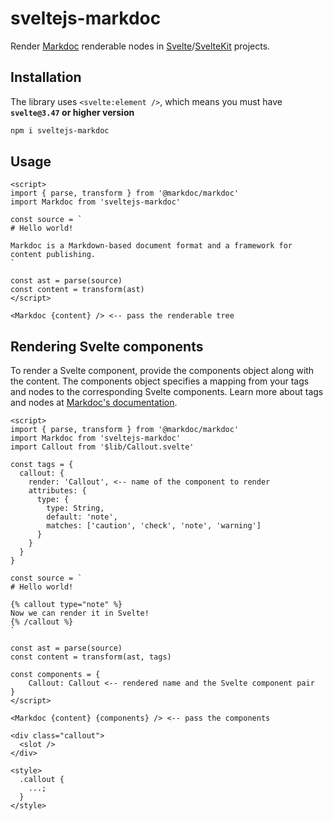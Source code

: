 # sveltejs-markdoc

Render [Markdoc](https://markdoc.io) renderable nodes in [Svelte](https://svelte.dev)/[SvelteKit](https://kit.svelte.dev) projects.

## Installation

The library uses `<svelte:element />`, which means you must have **`svelte@3.47` or higher version**

```bash
npm i sveltejs-markdoc
```

## Usage

```svelte
<script>
import { parse, transform } from '@markdoc/markdoc'
import Markdoc from 'sveltejs-markdoc'

const source = `
# Hello world!

Markdoc is a Markdown-based document format and a framework for content publishing.
`

const ast = parse(source)
const content = transform(ast)
</script>

<Markdoc {content} /> <-- pass the renderable tree
```

## Rendering Svelte components

To render a Svelte component, provide the components object along with the content. The components object specifies a mapping from your tags and nodes to the corresponding Svelte components. Learn more about tags and nodes at [Markdoc's documentation](https://markdoc.io/docs/tags).

```svelte
<script>
import { parse, transform } from '@markdoc/markdoc'
import Markdoc from 'sveltejs-markdoc'
import Callout from '$lib/Callout.svelte'

const tags = {
  callout: {
    render: 'Callout', <-- name of the component to render
    attributes: {
      type: {
        type: String,
        default: 'note',
        matches: ['caution', 'check', 'note', 'warning']
      }
    }
  }
}

const source = `
# Hello world!

{% callout type="note" %}
Now we can render it in Svelte!
{% /callout %}
`

const ast = parse(source)
const content = transform(ast, tags)

const components = {
    Callout: Callout <-- rendered name and the Svelte component pair
}
</script>

<Markdoc {content} {components} /> <-- pass the components
```

```svelte
<div class="callout">
  <slot />
</div>

<style>
  .callout {
    ...;
  }
</style>
```
